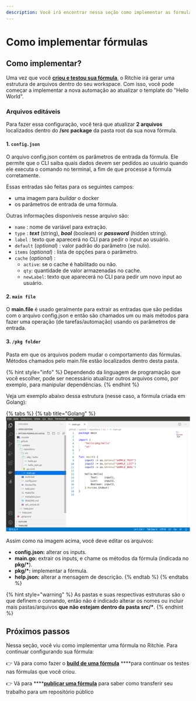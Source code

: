 ```yaml
---
description: Você irá encontrar nessa seção como implementar as fórmulas no Ritchie.
---
```


# Como implementar fórmulas

## Como implementar? 

Uma vez que você [**criou e testou sua fórmula**](como-criar-formulas.md), o Ritchie irá gerar uma estrutura de arquivos dentro do seu workspace. Com isso, você pode começar a implementar a nova automação ao atualizar o template do "Hello World". 

### Arquivos editáveis  

Para fazer essa configuração, você terá que atualizar **2 arquivos** localizados dentro do **/src package**  da pasta root da sua nova fórmula. 

#### 1.  **`config.json`**

O arquivo config.json contém os parâmetros de entrada da fórmula. Ele permite que o CLI saiba quais dados devem ser pedidos ao usuário quando ele executa o comando no terminal, a fim de que processe a fórmula corretamente. 

Essas entradas são feitas para os seguintes campos: 

* uma imagem para _buildar_ o docker
* os parâmetros de entrada de uma fórmula.

Outras informações disponíveis nesse arquivo são: 

* `name` : nome de variável para extração.
* `type` : _**text**_ \(string\), _**bool**_ \(boolean\) or _**password**_ \(hidden string\).
* `label`  : texto que aparecerá no CLI para pedir o input ao usuário.
* `default` \(_optional_\) : valor padrão do parâmetro \(se nulo\).
* `items` \(_optional_\) : lista de opções para o parâmetro.
* `cache` \(_optional_\) : 
  * `active`: se o cache é habilitado ou não.
  * `qty`: quantidade de valor armazenadas no cache.
  * `newLabel`: texto que aparecerá no CLI para pedir um novo input ao usuário.

#### 2. **`main file`**

O **main.file** é usado geralmente para extrair as entradas que são pedidas com o arquivo config.json e então são chamados um ou mais métodos para fazer uma operação \(de tarefas/automação\) usando os parâmetros de entrada.   


#### 3. `/pkg folder`

Pasta em que os arquivos podem mudar o comportamento das fórmulas.  Métodos chamados pelo main.file estão localizados dentro desta pasta.

{% hint style="info" %}
Dependendo da linguagem de programação que você escolher, pode ser necessário atualizar outros arquivos como, por exemplo, para manipular dependências.
{% endhint %}

Veja um exemplo abaixo dessa estrutura \(nesse caso, a fórmula criada em Golang\):

{% tabs %}
{% tab title="Golang" %}
![](../.gitbook/assets/estrutura.png)

Assim como na imagem acima, você deve editar os arquivos:

* **config.json:** alterar os inputs.
* **main.go:** extrair os inputs, e chame os métodos da fórmula \(indicada no **pkg/\***\).
* **pkg/\*:** implementar a fórmula.
* **help.json:** alterar a mensagem de descrição.
{% endtab %}
{% endtabs %}

{% hint style="warning" %}
As pastas e suas respectivas estruturas são o que definem o comando, então não é indicado alterar os nomes ou incluir mais pastas/arquivos **que não estejam dentro da pasta src/\***.
{% endhint %}

## Próximos passos

Nessa seção, você viu como implementar uma fórmula no Ritchie. Para continuar configurando sua fórmula: 

👉 Vá para como fazer o [**build de uma fórmula**](build-a-formula.md) ****para continuar os testes nas fórmulas que você criou. 

👉 Vá para ****[**publicar uma fórmula**](como-publicar-formula.md) para saber como transferir seu trabalho para um repositório público

